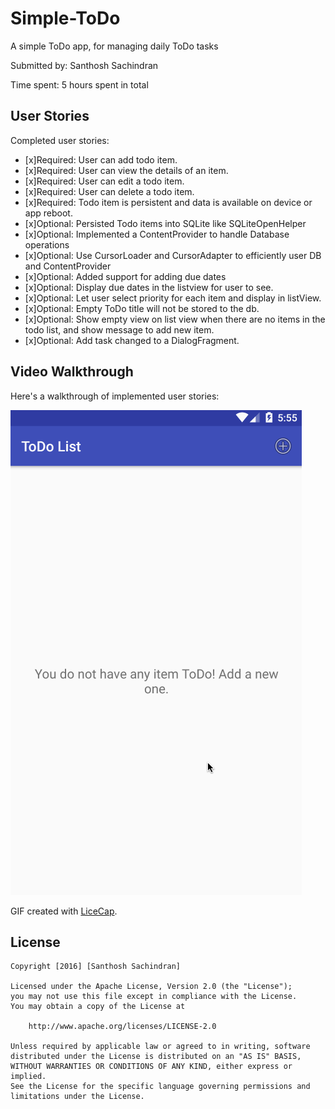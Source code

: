 # Simple-ToDo
A simple ToDo app, for managing daily ToDo tasks

Submitted by: Santhosh Sachindran

Time spent: 5 hours spent in total

## User Stories

Completed user stories:

* [x]Required: User can add todo item.
* [x]Required: User can view the details of an item.
* [x]Required: User can edit a todo item.
* [x]Required: User can delete a todo item.
* [x]Required: Todo item is persistent and data is available on device or app reboot.
* [x]Optional: Persisted Todo items into SQLite like SQLiteOpenHelper
* [x]Optional: Implemented a ContentProvider to handle Database operations
* [x]Optional: Use CursorLoader and CursorAdapter to efficiently user DB and ContentProvider
* [x]Optional: Added support for adding due dates
* [x]Optional: Display due dates in the listview for user to see.
* [x]Optional: Let user select priority for each item and display in listView.
* [x]Optional: Empty ToDo title will not be stored to the db.
* [x]Optional: Show empty view on list view when there are no items in the todo list, and show message to add new item.
* [x]Optional: Add task changed to a DialogFragment.

## Video Walkthrough 

Here's a walkthrough of implemented user stories:

<img src='https://github.com/santhoshsachindran/Simple-ToDo/blob/master/SimpleToDo.gif' />

GIF created with [LiceCap](http://www.cockos.com/licecap/).

## License

    Copyright [2016] [Santhosh Sachindran]

    Licensed under the Apache License, Version 2.0 (the "License");
    you may not use this file except in compliance with the License.
    You may obtain a copy of the License at

        http://www.apache.org/licenses/LICENSE-2.0

    Unless required by applicable law or agreed to in writing, software
    distributed under the License is distributed on an "AS IS" BASIS,
    WITHOUT WARRANTIES OR CONDITIONS OF ANY KIND, either express or implied.
    See the License for the specific language governing permissions and
    limitations under the License.
